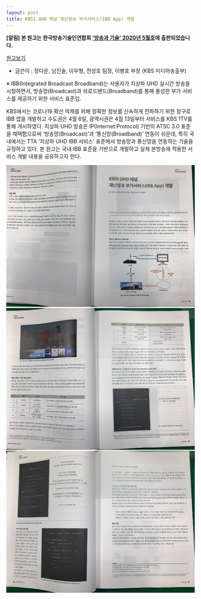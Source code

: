 ```yaml
---
layout: post
title: KBS1 UHD 채널 재난정보 부가서비스(IBB App) 개발
---
```


**[알림] 본 원고는 한국방송기술인연합회 ['방송과 기술' 2020년 5월호](http://tech.kobeta.com/%EB%B0%A9%EC%86%A1%EA%B3%BC%EA%B8%B0%EC%88%A0-2020%EB%85%84-5%EC%9B%94%ED%98%B8vol-293/)에 출판되었습니다.**

[원고보기](http://tech.kobeta.com/wp-content/uploads/2020/05/29305.pdf)

* 글쓴이 : 정다운, 남진솔, 이우형, 전성호 팀장, 이병호 부장 (KBS 미디어송출부)

※ IBB(Integrated Broadcast Broadband)는 사용자가 지상파 UHD 실시간 방송을 시청하면서, 방송망(Broadcast)과 브로드밴드(Broadband)를 통해 풍성한 부가 서비스를 제공하기 위한 서비스 표준임.

  KBS에서는 코로나19 확산 억제를 위해 정확한 정보를 신속하게 전파하기 위한 창구로 IBB 앱을 개발하고 수도권은 4월 6일, 광역시권은 4월 13일부터 서비스를 KBS 1TV를 통해 개시하였다. 지상파 UHD 방송은 IP(Internet Protocol) 기반의 ATSC 3.0 표준을 채택함으로써 ‘방송망(Broadcast)’과 ‘통신망(Broadband)’ 연동이 쉬운데, 특히 국내에서는 TTA ‘지상파 UHD IBB 서비스’ 표준에서 방송망과 통신망을 연동하는 기술을 규정하고 있다.  본 원고는 국내 IBB 표준을 기반으로 개발하고 실제 본방송에 적용한 서비스 개발 내용을 공유하고자 한다.

![그림 1](/images/KOBETA_202005_1.jpg)
![그림 2](/images/KOBETA_202005_2.jpg)
![그림 3](/images/KOBETA_202005_3.jpg)
